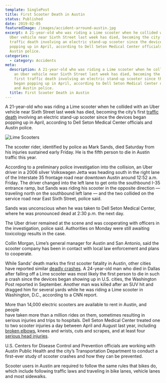 ```yaml
---
template: SinglePost
title: First Scooter Death in Austin
status: Published
date: 2019-02-05
featuredImage: /images/accident-arround-austin.jpg
excerpt: A 21-year-old who was riding a Lime scooter when he collided with an
  Uber vehicle near Sixth Street last week has died, becoming the city’s first
  traffic death involving an electric stand-up scooter since the devices began
  popping up in April, according to Dell Seton Medical Center officials and
  Austin police.
categories:
  - category: Accidents
meta:
  description: A 21-year-old who was riding a Lime scooter when he collided with
    an Uber vehicle near Sixth Street last week has died, becoming the city’s
    first traffic death involving an electric stand-up scooter since the devices
    began popping up in April, according to Dell Seton Medical Center officials
    and Austin police.
  title: First Scooter Death in Austin
---
```

<!--StartFragment-->

A 21-year-old who was riding a Lime scooter when he collided with an Uber vehicle near Sixth Street last week has died, becoming the city’s first [traffic death](/practice-areas/wrongful-death-attorney/) involving an electric stand-up scooter since the devices began popping up in April, according to Dell Seton Medical Center officials and Austin police.

![](/images/first-scooter-death-in-austin.jpg "Lime Scooters")

The scooter rider, identified by police as Mark Sands, died Saturday from his injuries sustained early Friday. He is the fifth person to die in Austin traffic this year.

According to a preliminary police investigation into the collision, an Uber driver in a 2006 silver Volkswagen Jetta was heading south in the right lane of the Interstate 35 frontage road near downtown Austin around 12:52 a.m. Friday. The driver changed into the left lane to get onto the southbound I-35 entrance ramp, but Sands was riding his scooter in the opposite direction — traveling north on the southbound left lane — and the two collided on the service road near East Sixth Street, police said.

Sands was unconscious when he was taken to Dell Seton Medical Center, where he was pronounced dead at 2:30 p.m. the next day.

The Uber driver remained at the scene and was cooperating with officers in the investigation, police said. Authorities on Monday were still awaiting toxicology results in the case.

Collin Morgan, Lime’s general manager for Austin and San Antonio, said the scooter company has been in contact with local law enforcement and plans to cooperate.

While Sands’ death marks the first scooter fatality in Austin, other cities have reported similar [deadly crashes](/practice-areas/wrongful-death-attorney/). A 24-year-old man who died in Dallas after falling off a Lime scooter was most likely the first person to die in such a crash since the devices began showing up in U.S. cities, the Washington Post reported in September. Another man was killed after an SUV hit and dragged him for several yards while he was riding a Lime scooter in Washington, D.C., according to a CNN report.

More than 14,000 electric scooters are available to rent in Austin, and people\
have taken more than a million rides on them, sometimes resulting in serious injuries and trips to hospitals. Dell Seton Medical Center treated one to two scooter injuries a day between April and August last year, including [broken elbows](/practice-areas/broken-bone-injury-attorneys/), knees and wrists, cuts and scrapes, and at least four [serious head injuries](/practice-areas/brain-injury-lawyers/).

U.S. Centers for Disease Control and Prevention officials are working with Austin Public Health and the city’s Transportation Department to conduct a first-ever study of scooter crashes and how they can be prevented.

Scooter users in Austin are required to follow the same rules that bikes do, which include following traffic laws and traveling in bike lanes, vehicle lanes and most sidewalks.

<!--EndFragment-->